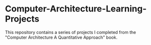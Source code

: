 # Computer-Architecture-Learning-Projects
This repository contains a series of projects I completed from the "Computer Architecture A Quantitative Approach" book.
